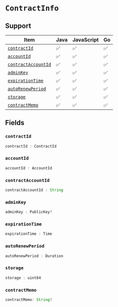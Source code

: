 # `ContractInfo`

## Support

| Item | Java | JavaScript | Go
| - | - | - | - |
| [`contractId`](#contractId) | ✅ | ✅ | ✅
| [`accountId`](#accountId) | ✅ | ✅ | ✅
| [`contractAccountId`](#contractAccountId) | ✅ | ✅ | ✅
| [`adminKey`](#adminKey) | ✅ | ✅ | ✅
| [`expirationTime`](#expirationTime) | ✅ | ✅ | ✅
| [`autoRenewPeriod`](#autoRenewPeriod) | ✅ | ✅ | ✅
| [`storage`](#storage) | ✅ | ✅ | ✅
| [`contractMemo`](#contractMemo) | ✅ | ✅ | ✅

## Fields

### `contractId`

```typescript
contractId : ContractId
```

### `accountId`

```typescript
accountId : AccountId
```

### `contractAccountId`

```typescript
contractAccountId : String
```

### `adminKey`

```typescript
adminKey : PublicKey?
```

### `expirationTime`

```typescript
expirationTime : Time
```

### `autoRenewPeriod`

```typescript
autoRenewPeriod : Duration
```

### `storage`

```typescript
storage : uint64
```

### `contractMemo`

```typescript
contractMemo: String?
```
